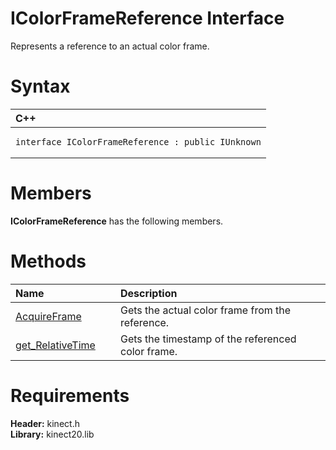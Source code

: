 IColorFrameReference Interface  
==============================  

Represents a reference to an actual color frame. <span id="syntaxSection"></span>

Syntax  
======  

<table>
<colgroup>
<col width="100%" />
</colgroup>
<thead>
<tr class="header">
<th align="left">C++</th>
</tr>
</thead>
<tbody>
<tr class="odd">
<td align="left"><pre><code>interface IColorFrameReference : public IUnknown</code></pre></td>
</tr>
</tbody>
</table>

<span id="classMembersSection"></span>

Members  
=======  

**IColorFrameReference** has the following members.  

<span id="publicmethodsSection"></span>

Methods  
=======  

<table>
<colgroup>
<col width="30%" />
<col width="60%" />
</colgroup>
<thead>
<tr class="header">
<th align="left">Name</th>
<th align="left">Description</th>
</tr>
</thead>
<tbody>
<tr class="odd">
<td align="left"><a href="IColorFrameReference/Methods/AcquireFrame_Method.md">AcquireFrame</a></td>
<td align="left">Gets the actual color frame from the reference.</td>
</tr>
<tr class="even">
<td align="left"><a href="IColorFrameReference/Methods/get_RelativeTime_Method.md">get_RelativeTime</a></td>
<td align="left">Gets the timestamp of the referenced color frame.</td>
</tr>
</tbody>
</table>

<span id="requirements"></span>

Requirements  
============  

**Header:** kinect.h  
**Library:** kinect20.lib  



<!--Please do not edit the data in the comment block below.-->
<!--
TOCTitle : IColorFrameReference Interface
RLTitle : IColorFrameReference Interface
KeywordK : IColorFrameReference interface, about
HelpPriority : 2
TopicType : apiref
KeywordF : IColorFrameReference
KeywordF : Microsoft.Kinect.kinect.IColorFrameReference
KeywordA : T:Microsoft.Kinect.kinect.IColorFrameReference
AssetID : T:Microsoft.Kinect.kinect.IColorFrameReference
Locale : en-us
CommunityContent : 1
APIType : Managed
APILocation : 
APIName : Microsoft.Kinect.kinect.IColorFrameReference
TargetOS : Windows
TopicType : kbSyntax
DevLang : C++
DocSet : K4Wv2
ProjType : K4Wv2Proj
Technology : Kinect for Windows
Product : Kinect for Windows SDK v2
productversion : 20
-->

